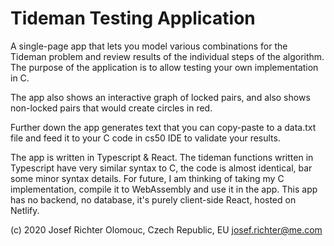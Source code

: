 # Tideman Testing Application

A single-page app that lets you model various combinations for the Tideman problem and review results of the individual steps of the algorithm. The purpose of the application is to allow testing your own implementation in C.

The app also shows an interactive graph of locked pairs, and also shows non-locked pairs that would create circles in red.

Further down the app generates text that you can copy-paste to a data.txt file and feed it to your C code in cs50 IDE to validate your results.

The app is written in Typescript & React. The tideman functions written in Typescript have very similar syntax to C, the code is almost identical, bar some minor syntax details. For future, I am thinking of taking my C implementation, compile it to WebAssembly and use it in the app. This app has no backend, no database, it's purely client-side React, hosted on Netlify.

(c) 2020 Josef Richter
Olomouc, Czech Republic, EU
josef.richter@me.com
